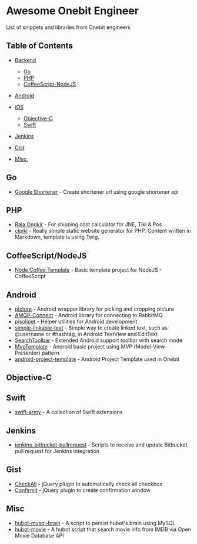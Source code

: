 # Awesome Onebit Engineer

List of snippets and libraries from Onebit engineers


## Table of Contents

- [Backend]()
	- [Go](#goto-go)
	- [PHP](#goto-php)
	- [CoffeeScript-NodeJS](#goto-coffee-node)

- [Android](#goto-android)

- [iOS]()
	- [Objective-C](#goto-objc)
	- [Swift](#goto-swift)

- [Jenkins](#goto-jenkins)

- [Gist](#goto-gist)

- [Misc.](#goto-misc)


## <a name="goto-go"></a>Go

* [Google Shortener](https://github.com/hiraq-golang/googl-shortener) - Create shortener url using google shortener api


## <a name="goto-php"></a>PHP

* [Raja Ongkir](https://github.com/omarxp/rajaongkir) - For shipping cost calculator for JNE, Tiki & Pos
* [cipiki](https://github.com/onebithq/cipiki) - Really simple static website generator for PHP. Content written in Markdown, template is using Twig.


## <a name="goto-coffee-node"></a>CoffeeScript/NodeJS
* [Node Coffee Template](https://github.com/onebithq/node-coffee-template) - Basic template project for NodeJS - CoffeeScript


## <a name="goto-android"></a>Android

* [pixture](https://github.com/onebithq/pixture) - Android wrapper library for picking and cropping picture
* [AMQP-Connect](https://github.com/rakawestu/amqp-connect) - Android library for connecting to RabbitMQ
* [pisolipet](https://github.com/onebithq/pisolipet) - Helper utilities for Android development
* [simple-linkable-text](https://github.com/apradanas/simple-linkable-text) -  Simple way to create linked text, such as @username or #hashtag, in Android TextView and EditText
* [SearchToolbar](https://github.com/rakawestu/SearchToolbar) - Extended Android support toolbar with search mode
* [MvpTemplate](https://github.com/onebithq/MvpTemplate) - Android basic project using MVP (Model-View-Presenter) pattern
* [android-project-template](https://github.com/onebithq/android-project-template) - Android Project Template used in Onebit


## <a name="goto-objc"></a>Objective-C


## <a name="goto-swift"></a>Swift

* [swift-army](https://github.com/apradanas/swift-army) -  A collection of Swift extensions


## <a name="goto-jenkins"></a>Jenkins
* [jenkins-bitbucket-pullrequest](https://github.com/onebithq/jenkins-bitbucket-pullrequest) - Scripts to receive and update Bitbucket pull request for Jenkins integration


## <a name="goto-gist"></a>Gist
- [CheckAll](https://gist.github.com/hiraq/4362478c5fcf9b2b65b8) - jQuery plugin to automatically check all checkbox
- [Confirmit](https://gist.github.com/hiraq/733c543dbab7e46ec81d) - jQuery plugin to create confirmation window


## <a name="goto-misc"></a>Misc

* [hubot-mysql-brain](https://github.com/akhyrul/hubot-mysql-brain) - A script to persist hubot's brain using MySQL
* [hubot-movie](https://github.com/akhyrul/hubot-movie) - A hubot script that search movie info from IMDB via Open Movie Database API
